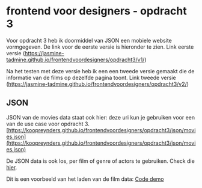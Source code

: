 # frontend voor designers - opdracht 3

Voor opdracht 3 heb ik doormiddel van JSON een mobiele website vormgegeven. De link voor de eerste versie is hieronder te zien.
Link eerste versie (https://jasmine-tadmine.github.io/frontendvoordesigners/opdracht3/v1/)

Na het testen met deze versie heb ik een een tweede versie gemaakt die de informatie van de films op dezelfde pagina toont.
Link tweede versie (https://jasmine-tadmine.github.io/frontendvoordesigners/opdracht3/v2/)



## JSON
JSON van de movies data staat ook hier:
deze uri kun je gebruiken voor een van de use case voor opdracht 3.
[https://koopreynders.github.io/frontendvoordesigners/opdracht3/json/movies.json](https://koopreynders.github.io/frontendvoordesigners/opdracht3/json/movies.json)

De JSON data is ook los, per film of genre of actors te gebruiken. Check die [hier](https://github.com/KoopReynders/frontendvoordesigners/tree/master/opdracht3/json).

Dit is een voorbeeld van het laden van de film data:
[Code demo](https://koopreynders.github.io/frontendvoordesigners/opdracht3/v1/)
